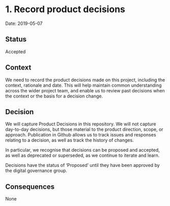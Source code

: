 # 1. Record product decisions

Date: 2019-05-07

## Status

Accepted

## Context

We need to record the product decisions made on this project, including the context, rationale and date. This will help maintain common understanding across the wider project team, and enable us to review past decisions when the context or the basis for a decision change.

## Decision

We will capture Product Decisions in this repository. We will not capture day-to-day decisions, but those material to the product direction, scope, or approach. Publication in Github allows us to track issues and responses relating to a decision, as well as track the history of changes. 

In particular, we recognise that decisions can be proposed and accepted, as well as deprecated or superseded, as we continue to iterate and learn. 

Decisions have the status of ‘Proposed’ until they have been approved by the digital governance group. 

## Consequences

None
